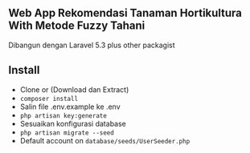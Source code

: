 ## Web App Rekomendasi Tanaman Hortikultura With Metode Fuzzy Tahani
Dibangun dengan Laravel 5.3 plus other packagist

## Install
* Clone or (Download dan Extract) 
* `composer install`
* Salin file .env.example ke .env
* `php artisan key:generate`
* Sesuaikan konfigurasi database
* `php artisan migrate --seed`
* Default account on `database/seeds/UserSeeder.php`